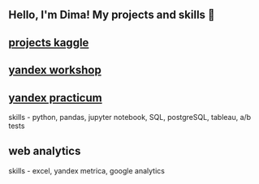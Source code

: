 ## Hello, I'm Dima! My projects and skills 👋

## <a href="https://github.com/goryachcom">projects kaggle</a>

## <a href="https://github.com/goryachcom">yandex workshop</a>

## <a href="https://github.com/goryachcom/yandex-praktikum">yandex practicum</a>
skills - python, pandas, jupyter notebook, SQL, postgreSQL, tableau, a/b tests

## web analytics
skills - excel, yandex metrica, google analytics

<!--
**goryachcom/goryachcom** is a ✨ _special_ ✨ repository because its `README.md` (this file) appears on your GitHub profile.

Here are some ideas to get you started:

- 🔭 I’m currently working on ...
- 🌱 I’m currently learning ...
- 👯 I’m looking to collaborate on ...
- 🤔 I’m looking for help with ...
- 💬 Ask me about ...
- 📫 How to reach me: ...
- 😄 Pronouns: ...
- ⚡ Fun fact: ...
-->
